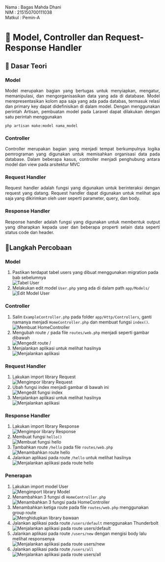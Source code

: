 Nama : Bagas Mahda Dhani <br>
NIM : 215150700111038 <br>
Matkul : Pemin-A

# 📖 Model, Controller dan Request-Response Handler

## 📒 Dasar Teori

### Model

<p align="justify">
Model merupakan bagian yang bertugas untuk menyiapkan, mengatur, memanipulasi, dan mengorganisasikan data yang ada di database. Model merepresentasikan kolom apa saja yang ada pada databas, termasuk relasi dan primary key dapat didefinisikan di dalam model. Dengan menggunakan perintah Artisan, pembuatan model pada Laravel dapat dilakukan dengan satu perintah menggunakan
</p>

`php artisan make:model nama_model`

### Controller

<p align="justify">
Controller merupakan bagian yang menjadi tempat berkumpulnya logika pemrograman yang digunakan untuk memisahkan organisasi data pada database. Dalam beberapa kasus, controller menjadi penghubung antara model dan view pada arsitektur MVC
</p>

### Request Handler

<p align="justify">
Request handler adalah fungsi yang digunakan untuk berinteraksi dengan request yang datang. Request handler dapat digunakan untuk melihat apa saja yang dikirimkan oleh user seperti parameter, query, dan body.
</p>

### Response Handler

<p align="justify">
Response handler adalah fungsi yang digunakan untuk membentuk output yang diharapkan kepada user dan beberapa properti selain data seperti status code dan header.
</p>

## 📒Langkah Percobaan

### Model

1. Pastikan terdapat tabel users yang dibuat menggunakan migration pada bab sebelumnya<br>
   ![Tabel User](../Screenshot/Modul_6/0_tabel_user.png)
2. Melakukan edit model `User.php` yang ada di dalam path `app/Models/` <br>
   ![Edit Model User](../Screenshot/Modul_6/2_edit_Model_User.png)

### Controller

1. Salin `ExampleController.php` pada folder `app/Http/Controllers`, ganti namanya menjadi `HomeController.php` dan membuat fungsi `index()`. <br>
   ![Membuat HomeController](../Screenshot/Modul_6/3_make_HomeController.png)
2. Mengubah route `/` pada file `routes/web.php` menjadi seperti gambar dibawah <br>
   ![Mengedit route /](../Screenshot/Modul_6/4_edit_route.png)
3. Menjalankan aplikasi untuk melihat hasilnya <br>
   ![Menjalankan aplikasi](../Screenshot/Modul_6/5_run_application.png)

### Request Handler

1. Lakukan import library Request<br>
   ![Mengimpor library Request](../Screenshot/Modul_6/6_import_library_request.png)
2. Ubah fungsi index menjadi gambar di bawah ini<br>
   ![Mengedit fungsi index](../Screenshot/Modul_6/7_edit_fungsi_index.png)
3. Menjalankan aplikasi untuk melihat hasilnya <br>
   ![Menjalankan aplikasi](../Screenshot/Modul_6/8_run_application.png)

### Response Handler

1. Lakukan import library Response  <br>
   ![Mengimpor library Response](../Screenshot/Modul_6/9_import_library_response.png)
2. Membuat fungsi `hello()`<br>
   ![Membuat fungsi hello](../Screenshot/Modul_6/10_create_fungsi_hello.png)
3. Tambahkan route `/hello` pada file `routes/web.php` <br>
   ![Menambahkan route hello](../Screenshot/Modul_6/10b_menambahkan_route_hello.png)
4. Jalankan aplikasi pada route `/hello` untuk melihat hasilnya <br>
   ![Menjalankan aplikasi pada route hello](../Screenshot/Modul_6/11_run_application_route_hello.png)

### Penerapan

1. Lakukan import model User <br>
   ![Mengimport library Model](../Screenshot/Modul_6/12_import_model.png)
2. Menambahkan 3 fungsi di `HomeController.php` <br>
   ![Menambahkan 3 fungsi pada HomeController](../Screenshot/Modul_6/13_membuat_3_fungsi.png)
3. Menambahkan ketiga route pada file `routes/web.php` menggunakan group route <br>
   ![Menghidupkan library bawaan](../Screenshot/Modul_6/14_add_3_route.png)
4. Jalankan aplikasi pada route `/users/default` menggunakan Thunderbolt <br>
   ![Menjalankan aplikasi pada route users/default](../Screenshot/Modul_6/15_run_app_route_users_default.png)
5. Jalankan aplikasi pada route `/users/new` dengan mengisi body  lalu melihat responsenya <br>
   ![Menjalankan aplikasi pada route users/new](../Screenshot/Modul_6/16_run_app_usrs_new.png)
6. Jalankan aplikasi pada route `/users/all` <br>
   ![Menjalankan aplikasi pada route users/all](../Screenshot/Modul_6/17_run_app_users_all.png)
